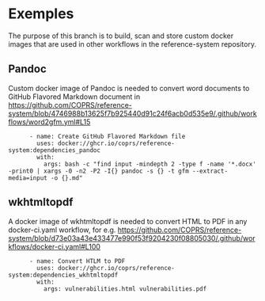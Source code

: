 # Exemples
The purpose of this branch is to build, scan and store custom docker images that are used in other workflows in the reference-system repository.

## Pandoc
Custom docker image of Pandoc is needed to convert word documents to GitHub Flavored Markdown document in https://github.com/COPRS/reference-system/blob/4746988b13625f7b925440d91c24f6acb0d535e9/.github/workflows/word2gfm.yml#L15
```
      - name: Create GitHub Flavored Markdown file
        uses: docker://ghcr.io/coprs/reference-system:dependencies_pandoc
        with:
          args: bash -c "find input -mindepth 2 -type f -name '*.docx' -print0 | xargs -0 -n2 -P2 -I{} pandoc -s {} -t gfm --extract-media=input -o {}.md"
```

## wkhtmltopdf
A docker image of wkhtmltopdf is needed to convert HTML to PDF in any docker-ci.yaml workflow, for e.g. https://github.com/COPRS/reference-system/blob/d73e03a43e433477e990f53f9204230f08805030/.github/workflows/docker-ci.yaml#L100
```
      - name: Convert HTLM to PDF
        uses: docker://ghcr.io/coprs/reference-system:dependencies_wkhtmltopdf
        with:
          args: vulnerabilities.html vulnerabilities.pdf
```
